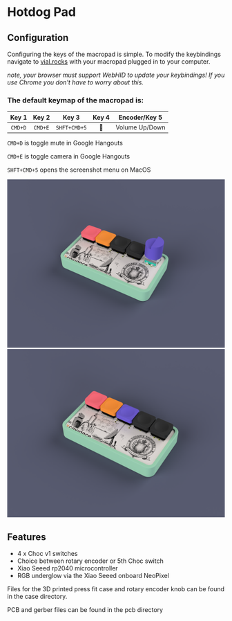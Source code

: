 # Hotdog Pad

## Configuration
Configuring the keys of the macropad is simple. To modify the keybindings navigate to [vial.rocks](https://vial.rocks) with your macropad plugged in to your computer.

_note, your browser must support WebHID to update your keybindings! If you use Chrome you don't have to worry about this._

### The default keymap of the macropad is:

| Key 1 | Key 2 | Key 3 | Key 4 | Encoder/Key 5 |
|:-----:|:-----:|:-----:|:-----:|:-------------:|
| `CMD+D` | `CMD+E` | `SHFT+CMD+5` | :hotdog: | Volume Up/Down |

`CMD+D` is toggle mute in Google Hangouts

`CMD+E` is toggle camera in Google Hangouts

`SHFT+CMD+5` opens the screenshot menu on MacOS



![render of hotdog with encoder](images/render_encoder.png)
![render of hotdog with 5 switches](images/render_5_switch.png)

## Features
 - 4 x Choc v1 switches
 - Choice between rotary encoder or 5th Choc switch
 - Xiao Seeed rp2040 microcontroller
 - RGB underglow via the Xiao Seeed onboard NeoPixel

Files for the 3D printed press fit case and rotary encoder knob can be found in the case directory.

PCB and gerber files can be found in the pcb directory